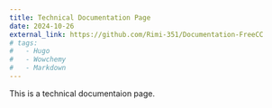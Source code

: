 ```yaml
---
title: Technical Documentation Page
date: 2024-10-26
external_link: https://github.com/Rimi-351/Documentation-FreeCC
# tags:
#   - Hugo
#   - Wowchemy
#   - Markdown
---
```


This is a technical documentaion page.

<!--more-->

